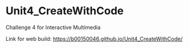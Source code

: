 # Unit4_CreateWithCode
Challenge 4 for Interactive Multimedia

Link for web build:
https://b00150046.github.io/Unit4_CreateWithCode/
 
